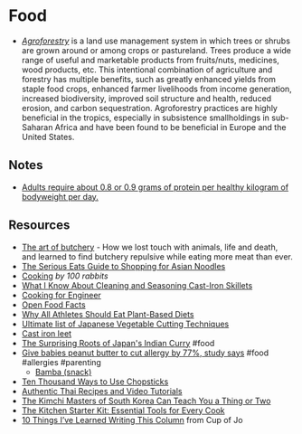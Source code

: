 # Food

- [_Agroforestry_](https://en.wikipedia.org/wiki/Agroforestry) is a land use management system in which trees or shrubs are grown around or among crops or pastureland.
  Trees produce a wide range of useful and marketable products from fruits/nuts, medicines, wood products, etc.
  This intentional combination of agriculture and forestry has multiple benefits, such as greatly enhanced yields from staple food crops,
  enhanced farmer livelihoods from income generation, increased biodiversity, improved soil structure and health, reduced erosion, and carbon sequestration.
  Agroforestry practices are highly beneficial in the tropics, especially in subsistence smallholdings in sub-Saharan Africa and have been found to be beneficial in Europe and the United States.


## Notes

- [Adults require about 0.8 or 0.9 grams of protein per healthy kilogram of bodyweight per day.](https://nutritionfacts.org/topics/animal-protein/)

## Resources

- [The art of butchery](https://aeon.co/essays/what-happens-when-carnivores-lose-their-taste-for-butchery) -
   How we lost touch with animals, life and death, and learned to find butchery repulsive while eating more meat than ever.
- [The Serious Eats Guide to Shopping for Asian Noodles](https://www.seriouseats.com/asian-noodle-shopping-guide)
- [Cooking](https://100r.co/site/cooking.html) _by 100 rabbits_
- [What I Know About Cleaning and Seasoning Cast-Iron Skillets](https://www.americastestkitchen.com/articles/3615-how-to-clean-and-season-cast-iron-skillets)
- [Cooking for Engineer](http://www.cookingforengineers.com)
- [Open Food Facts](https://world.openfoodfacts.org)
- [Why All Athletes Should Eat Plant-Based Diets](https://www.youtube.com/watch?v=0gHubVSP9sE)
- [Ultimate list of Japanese Vegetable Cutting Techniques](https://thechefdojo.com/japanese-vegetable-cutting-techniques/)
- [Cast iron leet](https://erock.prose.sh/cast-iron-leet)
- [The Surprising Roots of Japan's Indian Curry](https://one-from-nippon.ghost.io/indo-curry/) #food
- [Give babies peanut butter to cut allergy by 77%, study says](https://www.bbc.com/news/health-64987074) #food #allergies #parenting
  - [Bamba (snack)](https://en.wikipedia.org/wiki/Bamba_(snack))
- [Ten Thousand Ways to Use Chopsticks](https://marcosticks.org/ten-thousand-ways/)
- [Authentic Thai Recipes and Video Tutorials](https://hot-thai-kitchen.com/)
- [The Kimchi Masters of South Korea Can Teach You a Thing or Two](https://www.nytimes.com/2024/07/16/dining/south-korea-kimchi-masters.html)
- [The Kitchen Starter Kit: Essential Tools for Every Cook](https://www.seriouseats.com/basic-starter-kitchen-equipment)
- [10 Things I’ve Learned Writing This Column](https://cupofjo.com/2024/12/18/10-things-ive-learned-writing-this-column/) from Cup of Jo
